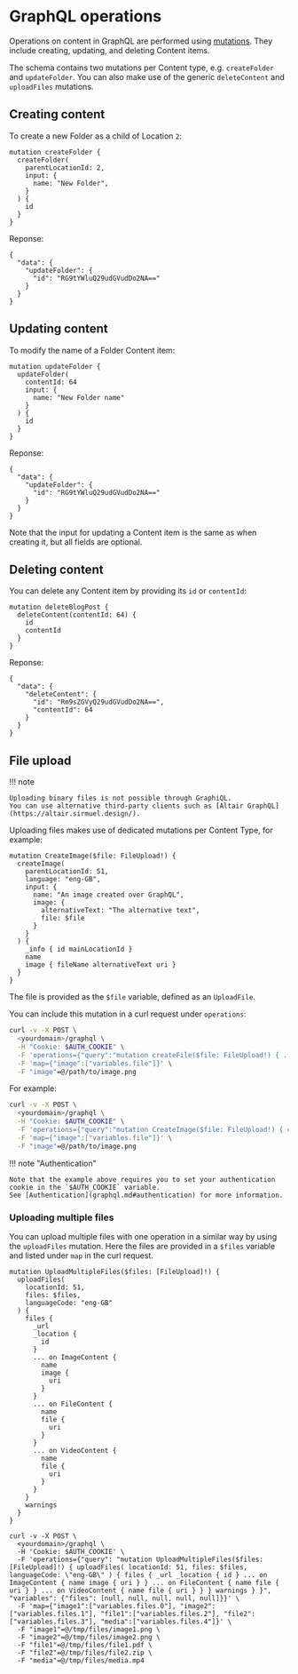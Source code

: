 # GraphQL operations

Operations on content in GraphQL are performed using [mutations](https://graphql.org/learn/queries/#mutations).
They include creating, updating, and deleting Content items.

The schema contains two mutations per Content type, e.g. `createFolder` and `updateFolder`.
You can also make use of the generic `deleteContent` and `uploadFiles` mutations.

## Creating content

To create a new Folder as a child of Location `2`:

```
mutation createFolder {
  createFolder(
    parentLocationId: 2,
    input: {
      name: "New Folder",
    }
  ) {
    id
  }
}
```

Reponse:

```
{
  "data": {
    "updateFolder": {
      "id": "RG9tYWluQ29udGVudDo2NA=="
    }
  }
}
```

## Updating content

To modify the name of a Folder Content item:

```
mutation updateFolder {
  updateFolder(
    contentId: 64
    input: {
      name: "New Folder name"
    }
  ) {
    id
  }
}
```

Reponse:

```
{
  "data": {
    "updateFolder": {
      "id": "RG9tYWluQ29udGVudDo2NA=="
    }
  }
}
```

Note that the input for updating a Content item is the same as when creating it, but all fields are optional.

## Deleting content

You can delete any Content item by providing its `id` or `contentId`:

```
mutation deleteBlogPost {
  deleteContent(contentId: 64) {
    id
    contentId
  }
}
```

Reponse:

```
{
  "data": {
    "deleteContent": {
      "id": "Rm9sZGVyQ29udGVudDo2NA==",
      "contentId": 64
    }
  }
}
```

## File upload

!!! note

    Uploading binary files is not possible through GraphiQL.
    You can use alternative third-party clients such as [Altair GraphQL](https://altair.sirmuel.design/).

Uploading files makes use of dedicated mutations per Content Type, for example:

```
mutation CreateImage($file: FileUpload!) {
  createImage(
    parentLocationId: 51,
    language: "eng-GB",
    input: {
      name: "An image created over GraphQL",
      image: {
        alternativeText: "The alternative text",
        file: $file
      }
    }
  ) {
    _info { id mainLocationId }
    name
    image { fileName alternativeText uri }
  }
}
```

The file is provided as the `$file` variable, defined as an `UploadFile`.

You can include this mutation in a curl request under `operations`:

``` bash
curl -v -X POST \
  <yourdomain>/graphql \
  -H "Cookie: $AUTH_COOKIE" \
  -F 'operations={"query":"mutation createFile($file: FileUpload!) { ... }","variables":{"file": null}}' \
  -F 'map={"image":["variables.file"]}' \
  -F "image"=@/path/to/image.png
```

For example:

``` bash
curl -v -X POST \
  <yourdomain>/graphql \
  -H "Cookie: $AUTH_COOKIE" \
  -F 'operations={"query":"mutation CreateImage($file: FileUpload!) { createImage( parentLocationId: 51, input: { name: \"An image created over GraphQL\", image: { alternativeText: \"The alternative text\", file: $file } }, language: \"eng-GB\" ) { _info { id mainLocationId } _url name image { fileName alternativeText uri } } }","variables":{"file": null}}' \
  -F 'map={"image":["variables.file"]}' \
  -F "image"=@/path/to/image.png
```

!!! note "Authentication"

    Note that the example above requires you to set your authentication cookie in the `$AUTH_COOKIE` variable.
    See [Authentication](graphql.md#authentication) for more information.

### Uploading multiple files

You can upload multiple files with one operation in a similar way by using the `uploadFiles` mutation.
Here the files are provided in a `$files` variable and listed under `map` in the curl request.

```
mutation UploadMultipleFiles($files: [FileUpload]!) {
  uploadFiles(
    locationId: 51,
    files: $files,
    languageCode: "eng-GB"
  ) {
    files {
      _url
      _location {
        id
      }
      ... on ImageContent {
        name
        image {
          uri
        }
      }
      ... on FileContent {
        name
        file {
          uri
        }
      }
      ... on VideoContent {
        name
        file {
          uri
        }
      }
    }
    warnings
  }
}
```

```
curl -v -X POST \
  <yourdomain>/graphql \
  -H 'Cookie: $AUTH_COOKIE' \
  -F 'operations={"query": "mutation UploadMultipleFiles($files: [FileUpload]!) { uploadFiles( locationId: 51, files: $files, languageCode: \"eng-GB\" ) { files { _url _location { id } ... on ImageContent { name image { uri } } ... on FileContent { name file { uri } } ... on VideoContent { name file { uri } } } warnings } }", "variables": {"files": [null, null, null, null, null]}}' \
  -F 'map={"image1":["variables.files.0"], "image2":["variables.files.1"], "file1":["variables.files.2"], "file2":["variables.files.3"], "media":["variables.files.4"]}' \
  -F "image1"=@/tmp/files/image1.png \
  -F "image2"=@/tmp/files/image2.png \
  -F "file1"=@/tmp/files/file1.pdf \
  -F "file2"=@/tmp/files/file2.zip \
  -F "media"=@/tmp/files/media.mp4
```
